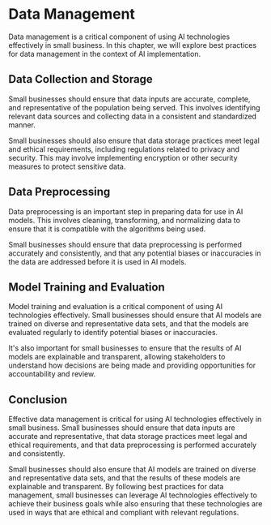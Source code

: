 Data Management
=========================================================

Data management is a critical component of using AI technologies effectively in small business. In this chapter, we will explore best practices for data management in the context of AI implementation.

Data Collection and Storage
---------------------------

Small businesses should ensure that data inputs are accurate, complete, and representative of the population being served. This involves identifying relevant data sources and collecting data in a consistent and standardized manner.

Small businesses should also ensure that data storage practices meet legal and ethical requirements, including regulations related to privacy and security. This may involve implementing encryption or other security measures to protect sensitive data.

Data Preprocessing
------------------

Data preprocessing is an important step in preparing data for use in AI models. This involves cleaning, transforming, and normalizing data to ensure that it is compatible with the algorithms being used.

Small businesses should ensure that data preprocessing is performed accurately and consistently, and that any potential biases or inaccuracies in the data are addressed before it is used in AI models.

Model Training and Evaluation
-----------------------------

Model training and evaluation is a critical component of using AI technologies effectively. Small businesses should ensure that AI models are trained on diverse and representative data sets, and that the models are evaluated regularly to identify potential biases or inaccuracies.

It's also important for small businesses to ensure that the results of AI models are explainable and transparent, allowing stakeholders to understand how decisions are being made and providing opportunities for accountability and review.

Conclusion
----------

Effective data management is critical for using AI technologies effectively in small business. Small businesses should ensure that data inputs are accurate and representative, that data storage practices meet legal and ethical requirements, and that data preprocessing is performed accurately and consistently.

Small businesses should also ensure that AI models are trained on diverse and representative data sets, and that the results of these models are explainable and transparent. By following best practices for data management, small businesses can leverage AI technologies effectively to achieve their business goals while also ensuring that these technologies are used in ways that are ethical and compliant with relevant regulations.
